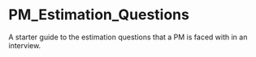 # PM_Estimation_Questions
A starter guide to the estimation questions that a PM is faced with in an interview.
